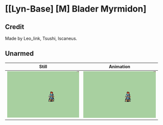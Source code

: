 # [\[Lyn-Base\] \[M\] Blader Myrmidon]

## Credit

Made by Leo_link, Tsushi, Iscaneus.
	
## Unarmed

| Still | Animation |
| :---: | :-------: |
| ![Unarmed still](./Unarmed_000.png) | ![Unarmed animation](./Unarmed.gif) |
